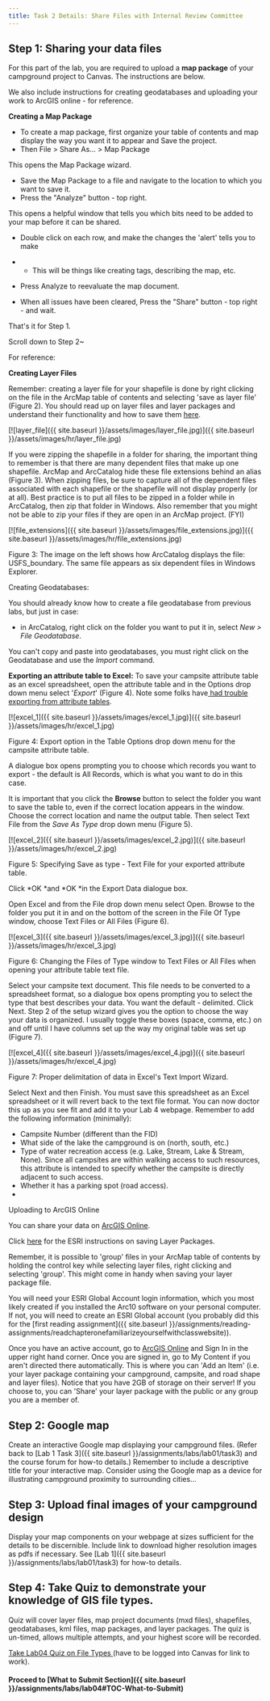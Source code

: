 ```yaml
---
title: Task 2 Details: Share Files with Internal Review Committee
---
```


## Step 1: Sharing your data files

For this part of the lab, you are required to upload a **map package** of your campground project to Canvas.  The instructions are below.  

We also include instructions for creating geodatabases and uploading your work to ArcGIS online - for reference.

**Creating a Map Package**

- To create a map package, first organize your table of contents and map display the way you want it to appear and Save the project.
- Then File > Share As... > Map Package

This opens the Map Package wizard.  

- Save the Map Package to a file and navigate to the location to which you want to save it.
- Press the "Analyze" button - top right.

This opens a helpful window that tells you which bits need to be added to your map before it can be shared.

- Double click on each row, and make the changes the 'alert' tells you to make

- - This will be things like creating tags, describing the map, etc.

- Press Analyze to reevaluate the map document.

- When all issues have been cleared, Press the "Share" button - top right - and wait.

That's it for Step 1. 

Scroll down to Step 2~

For reference:

**Creating Layer Files**

Remember: creating a layer file for your shapefile is done by right clicking on the file in the ArcMap table of contents and selecting 'save as layer file' (Figure 2).  You should read up on layer files and layer packages and understand their functionality and how to save them [here](http://help.arcgis.com/en/arcgisdesktop/10.0/help/index.html#//00s500000013000000.htm).

[![layer_file]({{ site.baseurl }}/assets/images/layer_file.jpg)]({{ site.baseurl }}/assets/images/hr/layer_file.jpg)

If you were zipping the shapefile in a folder for sharing, the important thing to remember is that there are many dependent files that make up one shapefile.  ArcMap and ArcCatalog hide these file extensions behind an alias (Figure 3).  When zipping files, be sure to capture all of the dependent files associated with each shapefile or the shapefile will not display properly (or at all).  Best practice is to put all files to be zipped in a folder while in ArcCatalog, then zip that folder in Windows.  Also remember that you might not be able to zip your files if they are open in an ArcMap project. (FYI)

[![file_extensions]({{ site.baseurl }}/assets/images/file_extensions.jpg)]({{ site.baseurl }}/assets/images/hr/file_extensions.jpg)

Figure 3: The image on the left shows how ArcCatalog displays the file: USFS_boundary.  The same file appears as six dependent files in Windows Explorer.

Creating Geodatabases:

You should already know how to create a file geodatabase from previous labs, but just in case: 

- in ArcCatalog, right click on the folder you want to put it in, select *New > File Geodatabase*.  

You can't copy and paste into geodatabases, you must right click on the Geodatabase and use the *Import* command. 

**Exporting an attribute table to Excel:**
To save your campsite attribute table as an excel spreadsheet, open the attribute table and in the Options drop down menu select '*Export*' (Figure 4).  Note some folks have[ had trouble exporting from attribute tables](http://forum.bluezone.usu.edu/gis/viewtopic.php?f=19&t=114).  

[![excel_1]({{ site.baseurl }}/assets/images/excel_1.jpg)]({{ site.baseurl }}/assets/images/hr/excel_1.jpg)

Figure 4: Export option in the Table Options drop down menu for the campsite attribute table.

A dialogue box opens prompting you to choose which records you want to export - the default is All Records, which is what you want to do in this case.  

It is important that you click the **Browse** button to select the folder you want to save the table to, even if the correct location appears in the window.  Choose the correct location and name the output table.  Then select Text File from the *Save As Type* drop down menu (Figure 5).  

[![excel_2]({{ site.baseurl }}/assets/images/excel_2.jpg)]({{ site.baseurl }}/assets/images/hr/excel_2.jpg)

Figure 5: Specifying Save as type - Text File for your exported attribute table.

Click *OK *and *OK *in the Export Data dialogue box.   

Open Excel and from the File drop down menu select Open.  Browse to the folder you put it in and on the bottom of the screen in the File Of Type window, choose Text Files or All Files (Figure 6).  

[![excel_3]({{ site.baseurl }}/assets/images/excel_3.jpg)]({{ site.baseurl }}/assets/images/hr/excel_3.jpg)

Figure 6: Changing the Files of Type window to Text Files or All Files when opening your attribute table text file.

Select your campsite text document.  This file needs to be converted to a spreadsheet format, so a dialogue box opens prompting you to select the type that best describes your data.  You want the default - delimited.  Click Next.  Step 2 of the setup wizard gives you the option to choose the way your data is organized.  I usually toggle these boxes (space, comma, etc.) on and off until I have columns set up the way my original table was set up (Figure 7).  

[![excel_4]({{ site.baseurl }}/assets/images/excel_4.jpg)]({{ site.baseurl }}/assets/images/hr/excel_4.jpg)

Figure 7: Proper delimitation of data in Excel's Text Import Wizard.

Select Next and then Finish.  You must save this spreadsheet as an Excel spreadsheet or it will revert back to the text file format.  You can now doctor this up as you see fit and add it to your Lab 4 webpage. Remember to add the following information (minimally):

- Campsite Number (different than the FID)
- What side of the lake the campground is on (north, south, etc.)
- Type of water recreation access (e.g. Lake, Stream, Lake & Stream, None). Since all campsites are within walking access to such resources, this attribute is intended to specify whether the campsite is directly adjacent to such access.
- Whether it has a parking spot (road access).
- ​

Uploading to ArcGIS Online

You can share your data on [ArcGIS Online](http://www.arcgis.com/home/).  

Click [here](http://help.arcgis.com/en/arcgisdesktop/10.0/help/index.html#//00s500000013000000.htm) for the ESRI instructions on saving Layer Packages.  

Remember, it is possible to 'group' files in your ArcMap table of contents by holding the control key while selecting layer files, right clicking and selecting 'group'.  This might come in handy when saving your layer package file.

You will need your ESRI Global Account login information, which you most likely created if you installed the Arc10 software on your personal computer.  If not, you will need to create an ESRI Global account (you probably did this for the [first reading assignment]({{ site.baseurl }}/assignments/reading-assignments/readchapteronefamiliarizeyourselfwithclasswebsite)).  

Once you have an active account, go to [ArcGIS Online](http://www.arcgis.com/home/) and Sign In in the upper right hand corner.  Once you are signed in, go to My Content if you aren't directed there automatically.  This is where you can 'Add an Item' (i.e. your layer package containing your campground, campsite, and road shape and layer files).  Notice that you have 2GB of storage on their server!  If you choose to, you can 'Share' your layer package with the public or any group you are a member of.  



## Step 2: Google map

Create an interactive Google map displaying your campground files.  (Refer back to [Lab 1 Task 3]({{ site.baseurl }}/assignments/labs/lab01/task3) and the course forum for how-to details.)  Remember to include a descriptive title for your interactive map.  Consider using the Google map as a device for illustrating campground proximity to surrounding cities...

## Step 3: Upload final images of your campground design

Display your map components on your webpage at sizes sufficient for the details to be discernible.  Include link to download higher resolution images as pdfs if necessary.  See [Lab 1]({{ site.baseurl }}/assignments/labs/lab01/task3) for how-to details.

## Step 4: Take Quiz to demonstrate your knowledge of GIS file types.

Quiz will cover layer files, map project documents (mxd files), shapefiles, geodatabases, kml files, map packages, and layer packages.  The quiz is un-timed, allows multiple attempts, and your highest score will be recorded.

[Take Lab04 Quiz on File Types ](https://usu.instructure.com/courses/360981/quizzes/504498) (have to be logged into Canvas for link to work).

#### Proceed to [What to Submit Section]({{ site.baseurl }}/assignments/labs/lab04#TOC-What-to-Submit)

